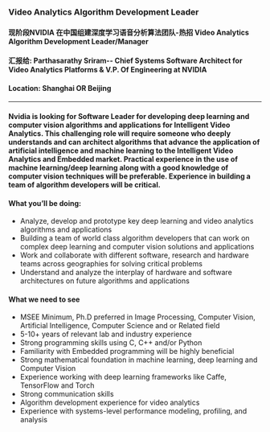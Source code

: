 ### Video Analytics Algorithm Development Leader

#### 现阶段NVIDIA 在中国组建深度学习语音分析算法团队-热招 Video Analytics Algorithm Development Leader/Manager

#### 汇报给: Parthasarathy Sriram-- Chief Systems Software Architect for Video Analytics Platforms & V.P. Of Engineering at NVIDIA

#### Location: Shanghai OR Beijing
----
#### Nvidia is looking for Software Leader for developing deep learning and computer vision algorithms and applications for Intelligent Video Analytics. This challenging role will require someone who deeply understands and can architect algorithms that advance the application of artificial intelligence and machine learning to the Intelligent Video Analytics and Embedded market. Practical experience in the use of machine learning/deep learning along with a good knowledge of computer vision techniques will be preferable. Experience in building a team of algorithm developers will be critical.

#### What you’ll be doing:

- Analyze, develop and prototype key deep learning and video analytics algorithms and applications
- Building a team of world class algorithm developers that can work on complex deep learning and computer vision solutions and applications
- Work and collaborate with different software, research and hardware teams across geographies for solving critical problems
- Understand and analyze the interplay of hardware and software architectures on future algorithms and applications

#### What we need to see

- MSEE Minimum, Ph.D preferred in Image Processing, Computer Vision, Artificial Intelligence, Computer Science and or Related field
- 5-10+ years of relevant lab and industry experience 
- Strong programming skills using C, C++ and/or Python
- Familiarity with Embedded programming will be highly beneficial
- Strong mathematical foundation in machine learning, deep learning and Computer Vision
- Experience working with deep learning frameworks like Caffe, TensorFlow and Torch
- Strong communication skills
- Algorithm development experience for video analytics
- Experience with systems-level performance modeling, profiling, and analysis
